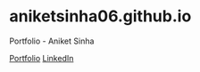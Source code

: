 # aniketsinha06.github.io
Portfolio - Aniket Sinha

<a href =  "aniketsinha06.github.io">Portfolio</a>
<a href =  "https://www.linkedin.com/in/aniket-sinha">LinkedIn</a>
